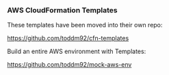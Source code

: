 ### AWS CloudFormation Templates

These templates have been moved into their own repo:

https://github.com/toddm92/cfn-templates

Build an entire AWS environment with Templates:

https://github.com/toddm92/mock-aws-env

